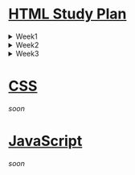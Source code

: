 # [HTML Study Plan](https://elzero.org/study/html-2021-study-plan/)

<details>
  <summary>Week1</summary>

  **Watching**

  - [x] Lessons 1 to 5
  - [x] Lessons 6 to 10
  - [x] Lessons 11 to 14

  **Assignments**

  - [x] [For lessons 1 to 5](./html/Week1/Lessons1to5/assignments.md)
  - [x] [For lessons 6 to 10](./html/Week1/Lessons6to10/assignments.md)
  - [x] [For lessons 11 to 14](./html/Week1/Lessons11to14/assignments.md)

  [**Keywords**](./html/Week1/SearchWords.md)
</details>

<details>
  <summary>Week2</summary>

  **Watching**

  - [x] Lessons 15 to 18
  - [x] Lessons 19 to 23
  - [x] Lessons 24 to 27

  **Assignments**

  - [x] [For lessons 15 to 18](./html/Week2/Lessons15to18/assignments.md)
  - [x] [For lessons 19 to 23](./html/Week2/Lessons19to23/assignments.md)
  - [x] [For lessons 24 to 27](./html/Week2/Lessons24to27/assignments.md)

  [**Keywords**](./html/Week2/SearchWords.md)
</details>

<details>
  <summary>Week3</summary>

  **Watching**

  - [ ] Lessons 28 to 30
  - [ ] Lessons 31 to 34
  - [ ] Lessons 35 to 37

  **Assignments**

  - [ ] [For lessons 28 to 30](./html/Week3/Lessons28to30/assignments.md)
  - [ ] [For lessons 31 to 34](./html/Week3/Lessons31to34/assignments.md)
  - [ ] [For lessons 35 to 37](./html/Week3/Lessons35to37/assignments.md)

  [**Keywords**](./html/Week3/SearchWords.md)
</details>

# [CSS](https://elzero.org/study/css-2021-study-plan/)

*soon*

# [JavaScript](https://elzero.org/study/javascript-bootcamp-2021-study-plan/)

*soon*